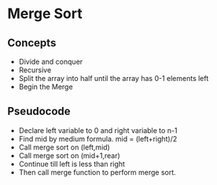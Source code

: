 # Merge Sort

## Concepts

* Divide and conquer
* Recursive
* Split the array into half until the array has 0-1 elements left
* Begin the Merge


## Pseudocode

* Declare left variable to 0 and right variable to n-1 
* Find mid by medium formula. mid = (left+right)/2
* Call merge sort on (left,mid)
* Call merge sort on (mid+1,rear)
* Continue till left is less than right
* Then call merge function to perform merge sort.


